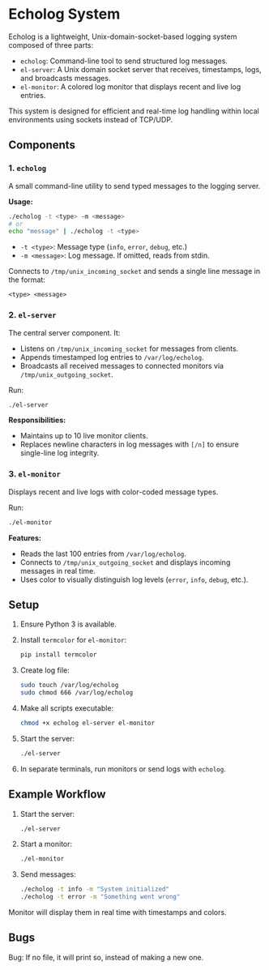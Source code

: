 # Echolog System

Echolog is a lightweight, Unix-domain-socket-based logging system composed of three parts:

- `echolog`: Command-line tool to send structured log messages.
- `el-server`: A Unix domain socket server that receives, timestamps, logs, and broadcasts messages.
- `el-monitor`: A colored log monitor that displays recent and live log entries.

This system is designed for efficient and real-time log handling within local environments using sockets instead of TCP/UDP.

## Components

### 1. `echolog`

A small command-line utility to send typed messages to the logging server.

**Usage:**

```bash
./echolog -t <type> -m <message>
# or
echo "message" | ./echolog -t <type>
```

- `-t <type>`: Message type (`info`, `error`, `debug`, etc.)
- `-m <message>`: Log message. If omitted, reads from stdin.

Connects to `/tmp/unix_incoming_socket` and sends a single line message in the format:

```
<type> <message>
```

### 2. `el-server`

The central server component. It:

- Listens on `/tmp/unix_incoming_socket` for messages from clients.
- Appends timestamped log entries to `/var/log/echolog`.
- Broadcasts all received messages to connected monitors via `/tmp/unix_outgoing_socket`.

Run:

```bash
./el-server
```

**Responsibilities:**

- Maintains up to 10 live monitor clients.
- Replaces newline characters in log messages with `[/n]` to ensure single-line log integrity.

### 3. `el-monitor`

Displays recent and live logs with color-coded message types.

Run:

```bash
./el-monitor
```

**Features:**

- Reads the last 100 entries from `/var/log/echolog`.
- Connects to `/tmp/unix_outgoing_socket` and displays incoming messages in real time.
- Uses color to visually distinguish log levels (`error`, `info`, `debug`, etc.).

## Setup

1. Ensure Python 3 is available.

2. Install `termcolor` for `el-monitor`:

   ```bash
   pip install termcolor
   ```

3. Create log file:

   ```bash
   sudo touch /var/log/echolog
   sudo chmod 666 /var/log/echolog
   ```

4. Make all scripts executable:

   ```bash
   chmod +x echolog el-server el-monitor
   ```

5. Start the server:

   ```bash
   ./el-server
   ```

6. In separate terminals, run monitors or send logs with `echolog`.

## Example Workflow

1. Start the server:

   ```bash
   ./el-server
   ```

2. Start a monitor:

   ```bash
   ./el-monitor
   ```

3. Send messages:

   ```bash
   ./echolog -t info -m "System initialized"
   ./echolog -t error -m "Something went wrong"
   ```

Monitor will display them in real time with timestamps and colors.

## Bugs

Bug: If no file, it will print so, instead of making a new one.
